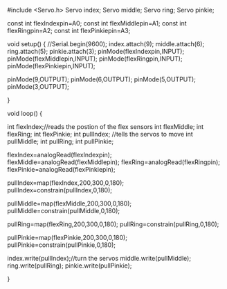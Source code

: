 #include <Servo.h>
Servo index;
Servo middle;
Servo ring;
Servo pinkie;

const int flexIndexpin=A0;
const int flexMiddlepin=A1;
const int flexRingpin=A2;
const int flexPinkiepin=A3;


void setup() {
  //Serial.begin(9600); 
  index.attach(9);
  middle.attach(6);
  ring.attach(5);
  pinkie.attach(3);
  pinMode(flexIndexpin,INPUT);
  pinMode(flexMiddlepin,INPUT); 
  pinMode(flexRingpin,INPUT);
  pinMode(flexPinkiepin,INPUT);

  pinMode(9,OUTPUT);
  pinMode(6,OUTPUT);
  pinMode(5,OUTPUT);
  pinMode(3,OUTPUT);
  
}

void loop() {
  
  int flexIndex;//reads the postion of the flex sensors
  int flexMiddle;
  int flexRing;
  int flexPinkie;
  int pullIndex; //tells the servos to move
  int pullMiddle;
  int pullRing;
  int pullPinkie;
  
  flexIndex=analogRead(flexIndexpin);
  flexMiddle=analogRead(flexMiddlepin);
  flexRing=analogRead(flexRingpin);
  flexPinkie=analogRead(flexPinkiepin);
  
  pullIndex=map(flexIndex,200,300,0,180);
  pullIndex=constrain(pullIndex,0,180);
  
  pullMiddle=map(flexMiddle,200,300,0,180);
  pullMiddle=constrain(pullMiddle,0,180);
  
  pullRing=map(flexRing,200,300,0,180);
  pullRing=constrain(pullRing,0,180);

  pullPinkie=map(flexPinkie,200,300,0,180);
  pullPinkie=constrain(pullPinkie,0,180);
  
  index.write(pullIndex);//turn the servos
  middle.write(pullMiddle);
  ring.write(pullRing);
  pinkie.write(pullPinkie);

 
}
  
